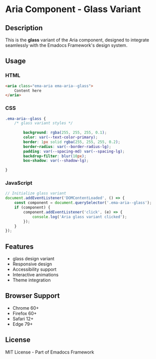 # Aria Component - Glass Variant

## Description
This is the **glass** variant of the Aria component, designed to integrate seamlessly with the Emadocs Framework's design system.

## Usage

### HTML
```html
<aria class="ema-aria ema-aria--glass">
    Content here
</aria>
```

### CSS
```css
.ema-aria--glass {
    /* glass variant styles */
    
        background: rgba(255, 255, 255, 0.1);
        color: var(--text-color-primary);
        border: 1px solid rgba(255, 255, 255, 0.2);
        border-radius: var(--border-radius-lg);
        padding: var(--spacing-md) var(--spacing-lg);
        backdrop-filter: blur(10px);
        box-shadow: var(--shadow-lg);
    
}
```

### JavaScript
```javascript
// Initialize glass variant
document.addEventListener('DOMContentLoaded', () => {
    const component = document.querySelector('.ema-aria--glass');
    if (component) {
        component.addEventListener('click', (e) => {
            console.log('Aria glass variant clicked');
        });
    }
});
```

## Features
- glass design variant
- Responsive design
- Accessibility support
- Interactive animations
- Theme integration

## Browser Support
- Chrome 60+
- Firefox 60+
- Safari 12+
- Edge 79+

## License
MIT License - Part of Emadocs Framework
